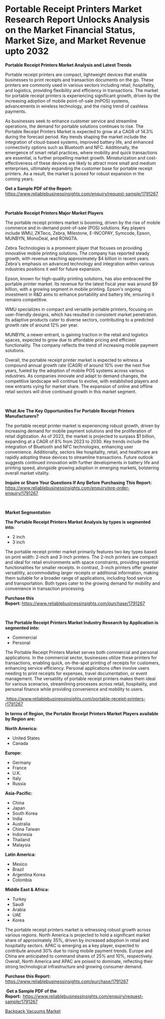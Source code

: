 <p><h1>Portable Receipt Printers Market Research Report Unlocks Analysis on the Market Financial Status, Market Size, and Market Revenue upto 2032</h1></p><p><strong>Portable Receipt Printers Market Analysis and Latest Trends</strong></p>
<p><p>Portable receipt printers are compact, lightweight devices that enable businesses to print receipts and transaction documents on the go. These printers are commonly used in various sectors including retail, hospitality, and logistics, providing flexibility and efficiency in transactions. The market for portable receipt printers is experiencing significant growth, driven by the increasing adoption of mobile point-of-sale (mPOS) systems, advancements in wireless technology, and the rising trend of cashless payments.</p><p>As businesses seek to enhance customer service and streamline operations, the demand for portable solutions continues to rise. The Portable Receipt Printers Market is expected to grow at a CAGR of 14.3% during the forecast period. Key trends shaping the market include the integration of cloud-based systems, improved battery life, and enhanced connectivity options such as Bluetooth and NFC. Additionally, the emergence of smart retail practices, where mobility and quick transactions are essential, is further propelling market growth. Miniaturization and cost-effectiveness of these devices are likely to attract more small and medium enterprises, ultimately expanding the customer base for portable receipt printers. As a result, the market is poised for robust expansion in the coming years.</p></p>
<p><strong>Get a Sample PDF of the Report:&nbsp;</strong> <a href="https://www.reliablebusinessinsights.com/enquiry/request-sample/1791267?utm_campaign=2209&utm_medium=2&utm_source=Github&utm_content=ia&utm_term=18022025&utm_id=portable-receipt-printers">https://www.reliablebusinessinsights.com/enquiry/request-sample/1791267</a></p>
<p>&nbsp;</p>
<p><strong>Portable Receipt Printers Major Market Players</strong></p>
<p><p>The portable receipt printers market is booming, driven by the rise of mobile commerce and in-demand point-of-sale (POS) solutions. Key players include WMU, ZKTeco, Zebra, Milestone, E-INCOPAY, Symcode, Epson, MUNBYN, MonoDeal, and RONGTA. </p><p>Zebra Technologies is a prominent player that focuses on providing innovative mobile printing solutions. The company has reported steady growth, with revenue reaching approximately $4 billion in recent years. Zebra's emphasis on advanced technology and integration within various industries positions it well for future expansion.</p><p>Epson, known for high-quality printing solutions, has also embraced the portable printer market. Its revenue for the latest fiscal year was around $9 billion, with a growing segment in mobile printing. Epson's ongoing investment in R&D aims to enhance portability and battery life, ensuring it remains competitive.</p><p>WMU specializes in compact and versatile portable printers, focusing on user-friendly designs, which has resulted in consistent market penetration. Its adaptive products cater to diverse sectors, contributing to a predicted growth rate of around 12% per year.</p><p>MUNBYN, a newer entrant, is gaining traction in the retail and logistics spaces, expected to grow due to affordable pricing and efficient functionality. The company reflects the trend of increasing mobile payment solutions.</p><p>Overall, the portable receipt printer market is expected to witness a compound annual growth rate (CAGR) of around 10% over the next five years, fueled by the adoption of mobile POS systems across various industries. As companies innovate and adapt to demand changes, the competitive landscape will continue to evolve, with established players and new entrants vying for market share. The expansion of online and offline retail sectors will drive continued growth in this market segment.</p></p>
<p>&nbsp;</p>
<p><strong>What Are The Key Opportunities For Portable Receipt Printers Manufacturers?</strong></p>
<p><p>The portable receipt printer market is experiencing robust growth, driven by increasing demand for mobile payment solutions and the proliferation of retail digitization. As of 2023, the market is projected to surpass $1 billion, expanding at a CAGR of 8% from 2023 to 2030. Key trends include the integration of Bluetooth and NFC technologies, enhancing user convenience. Additionally, sectors like hospitality, retail, and healthcare are rapidly adopting these devices to streamline transactions. Future outlook suggests continued innovation with further developments in battery life and printing speed, alongside growing adoption in emerging markets, bolstering overall market vitality.</p></p>
<p><strong>Inquire or Share Your Questions If Any Before Purchasing This Report:</strong> <a href="https://www.reliablebusinessinsights.com/enquiry/pre-order-enquiry/1791267?utm_campaign=2209&utm_medium=2&utm_source=Github&utm_content=ia&utm_term=18022025&utm_id=portable-receipt-printers">https://www.reliablebusinessinsights.com/enquiry/pre-order-enquiry/1791267</a></p>
<p>&nbsp;</p>
<p><strong>Market Segmentation</strong></p>
<p><strong>The Portable Receipt Printers Market Analysis by types is segmented into:</strong></p>
<p><ul><li>2 inch</li><li>3 inch</li></ul></p>
<p><p>The portable receipt printer market primarily features two key types based on print width: 2-inch and 3-inch printers. The 2-inch printers are compact and ideal for retail environments with space constraints, providing essential functionalities for smaller receipts. In contrast, 3-inch printers offer greater versatility, accommodating larger receipts or additional information, making them suitable for a broader range of applications, including food service and transportation. Both types cater to the growing demand for mobility and convenience in transaction processing.</p></p>
<p><strong>Purchase this Report:&nbsp;</strong><a href="https://www.reliablebusinessinsights.com/purchase/1791267?utm_campaign=2209&utm_medium=2&utm_source=Github&utm_content=ia&utm_term=18022025&utm_id=portable-receipt-printers">https://www.reliablebusinessinsights.com/purchase/1791267</a></p>
<p>&nbsp;</p>
<p><strong>The Portable Receipt Printers Market Industry Research by Application is segmented into:</strong></p>
<p><ul><li>Commercial</li><li>Personal</li></ul></p>
<p><p>The Portable Receipt Printers Market serves both commercial and personal applications. In the commercial sector, businesses utilize these printers for transactions, enabling quick, on-the-spot printing of receipts for customers, enhancing service efficiency. Personal applications often involve users needing to print receipts for expenses, travel documentation, or event management. The versatility of portable receipt printers makes them ideal for various scenarios, streamlining processes across retail, hospitality, and personal finance while providing convenience and mobility to users.</p></p>
<p><a href="https://www.reliablebusinessinsights.com/portable-receipt-printers-r1791267?utm_campaign=2209&utm_medium=2&utm_source=Github&utm_content=ia&utm_term=18022025&utm_id=portable-receipt-printers">&nbsp;https://www.reliablebusinessinsights.com/portable-receipt-printers-r1791267</a></p>
<p><strong>In terms of Region, the Portable Receipt Printers Market Players available by Region are:</strong></p>
<p>
    <p> <strong> North America: </strong>
        <ul>
            <li>United States</li>
            <li>Canada</li>
        </ul>
        </p> 
    <p> <strong> Europe: </strong>
        <ul>
            <li>Germany</li>
            <li>France</li>
            <li>U.K.</li>
            <li>Italy</li>
            <li>Russia</li>
        </ul>
        </p> 
    <p> <strong> Asia-Pacific: </strong>
        <ul>
            <li>China</li>
            <li>Japan</li>
            <li>South Korea</li>
            <li>India</li>
            <li>Australia</li>
            <li>China Taiwan</li>
            <li>Indonesia</li>
            <li>Thailand</li>
            <li>Malaysia</li>
        </ul>
        </p> 
    <p> <strong> Latin America: </strong>
        <ul>
            <li>Mexico</li>
            <li>Brazil</li>
            <li>Argentina Korea</li>
            <li>Colombia</li>
        </ul>
        </p> 
    <p> <strong> Middle East & Africa: </strong>
        <ul>
            <li>Turkey</li>
            <li>Saudi</li>
            <li>Arabia</li>
            <li>UAE</li>
            <li>Korea</li>
        </ul>
    </p>
    </p>
<p><p>The portable receipt printers market is witnessing robust growth across various regions. North America is projected to hold a significant market share of approximately 35%, driven by increased adoption in retail and hospitality sectors. APAC is emerging as a key player, expected to contribute around 30% due to rising mobile payment trends. Europe and China are anticipated to command shares of 25% and 10%, respectively. Overall, North America and APAC are poised to dominate, reflecting their strong technological infrastructure and growing consumer demand.</p></p>
<p><strong>Purchase this Report: </strong><a href="https://www.reliablebusinessinsights.com/purchase/1791267?utm_campaign=2209&utm_medium=2&utm_source=Github&utm_content=ia&utm_term=18022025&utm_id=portable-receipt-printers">https://www.reliablebusinessinsights.com/purchase/1791267</a></p>
<p>&nbsp;<strong>Get a Sample PDF of the Report:&nbsp;&nbsp;</strong><a href="https://www.reliablebusinessinsights.com/enquiry/request-sample/1791267?utm_campaign=2209&utm_medium=2&utm_source=Github&utm_content=ia&utm_term=18022025&utm_id=portable-receipt-printers">https://www.reliablebusinessinsights.com/enquiry/request-sample/1791267</a></p>
<p><strong></strong></p>
<p><p><a href="https://github.com/kbollin866/Market-Research-Report-List-1/blob/main/backpack-vacuums-market.md?utm_campaign=2209&utm_medium=2&utm_source=Github&utm_content=ia&utm_term=18022025&utm_id=portable-receipt-printers">Backpack Vacuums Market</a></p></p>